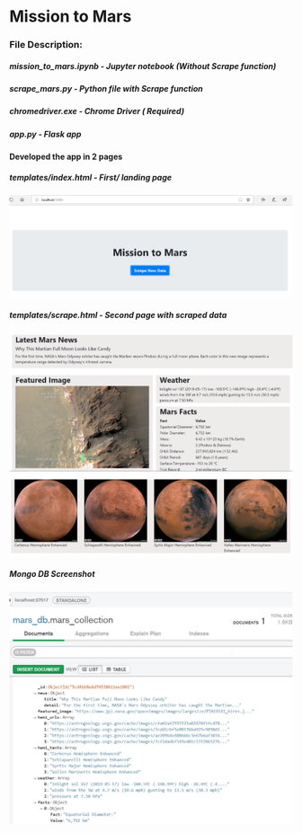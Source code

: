 # Mission to Mars

### File Description:
##### mission_to_mars.ipynb - Jupyter notebook (Without Scrape function)
##### scrape_mars.py - Python file with Scrape function
##### chromedriver.exe - Chrome Driver ( Required)
##### app.py - Flask app

#### Developed the app in 2 pages 
##### templates/index.html - First/ landing page
![final_app_part1.png](Images/final_app_part1.png)

##### templates/scrape.html - Second page with scraped data 
![final_app_part2.png](Images/final_app_part2.png)
![mission_to_mars](Images/mission_to_mars.jpg)

##### Mongo DB Screenshot
![Mongodb](Images/Mongodb.JPG)

